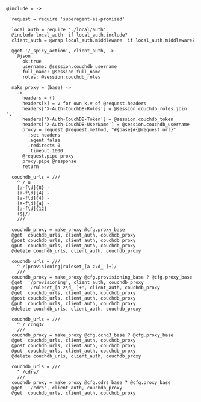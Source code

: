     @include = ->

      request = require 'superagent-as-promised'

      local_auth = require './local/auth'
      @include local_auth  if local_auth.include?
      client_auth = @wrap local_auth.middleware  if local_auth.middleware?

      @get '/_spicy_action', client_auth, ->
        @json
          ok:true
          username: @session.couchdb_username
          full_name: @session.full_name
          roles: @session.couchdb_roles

      make_proxy = (base) ->
        ->
          headers = {}
          headers[k] = v for own k,v of @request.headers
          headers['X-Auth-CouchDB-Roles'] = @session.couchdb_roles.join ','
          headers['X-Auth-CouchDB-Token'] = @session.couchdb_token
          headers['X-Auth-CouchDB-UserName'] = @session.couchdb_username
          proxy = request @request.method, "#{base}#{@request.url}"
            .set headers
            .agent false
            .redirects 0
            .timeout 1000
          @request.pipe proxy
          proxy.pipe @response
          return

      couchdb_urls = ///
        ^ / u
        [a-f\d]{8} -
        [a-f\d]{4} -
        [a-f\d]{4} -
        [a-f\d]{4} -
        [a-f\d]{12}
        ($|/)
        ///

      couchdb_proxy = make_proxy @cfg.proxy_base
      @get  couchdb_urls, client_auth, couchdb_proxy
      @post couchdb_urls, client_auth, couchdb_proxy
      @put  couchdb_urls, client_auth, couchdb_proxy
      @delete couchdb_urls, client_auth, couchdb_proxy

      couchdb_urls = ///
        ^ /(provisioning|ruleset_[a-z\d_-]+)/
        ///
      couchdb_proxy = make_proxy @cfg.provisioning_base ? @cfg.proxy_base
      @get  '/provisioning', client_auth, couchdb_proxy
      @get  '/ruleset_[a-z\d_-]+', client_auth, couchdb_proxy
      @get  couchdb_urls, client_auth, couchdb_proxy
      @post couchdb_urls, client_auth, couchdb_proxy
      @put  couchdb_urls, client_auth, couchdb_proxy
      @delete couchdb_urls, client_auth, couchdb_proxy

      couchdb_urls = ///
        ^ /_ccnq3/
        ///
      couchdb_proxy = make_proxy @cfg.ccnq3_base ? @cfg.proxy_base
      @get  couchdb_urls, client_auth, couchdb_proxy
      @post couchdb_urls, client_auth, couchdb_proxy
      @put  couchdb_urls, client_auth, couchdb_proxy
      @delete couchdb_urls, client_auth, couchdb_proxy

      couchdb_urls = ///
        ^ /cdrs/
        ///
      couchdb_proxy = make_proxy @cfg.cdrs_base ? @cfg.proxy_base
      @get  '/cdrs', client_auth, couchdb_proxy
      @get  couchdb_urls, client_auth, couchdb_proxy
